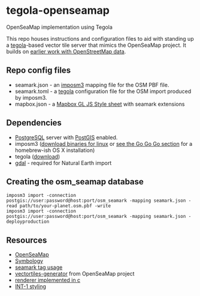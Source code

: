 # tegola-openseamap
OpenSeaMap implementation using Tegola

This repo houses instructions and configuration files to aid with standing up a [tegola](https://github.com/terranodo/tegola)-based vector tile server that mimics the OpenSeaMap project. It builds on [earlier work with OpenStreetMap data](https://github.com/terranodo/tegola-osm).

## Repo config files

- seamark.json - an [imposm3](https://github.com/omniscale/imposm3) mapping file for the OSM PBF file.
- seamark.toml - a [tegola](https://github.com/terranodo/tegola) configuration file for the OSM import produced by imposm3.
- mapbox.json - a [Mapbox GL JS Style sheet](https://www.mapbox.com/mapbox-gl-js/style-spec) with seamark extensions

## Dependencies

- [PostgreSQL](https://www.postgresql.org/) server with [PostGIS](http://www.postgis.net) enabled.
- imposm3 ([download binaries for linux](https://imposm.org/static/rel/) or [see the Go Go Go section](http://erictheise.com/blog/2017/11/13/hello-tegola#go-go-go) for a homebrew-ish OS X installation)
- tegola ([download](https://github.com/terranodo/tegola/releases))
- [gdal](http://www.gdal.org/) - required for Natural Earth import

## Creating the osm_seamap database

```
imposm3 import -connection postgis://user:password@host:port/osm_seamark -mapping seamark.json -read path/to/your-planet.osm.pbf -write
imposm3 import -connection postgis://user:password@host:port/osm_seamark -mapping seamark.json -deployproduction
```

## Resources

* [OpenSeaMap](http://openseamap.org/index.php?id=openseamap&L=1)
* [Symbology](https://github.com/OpenSeaMap/renderer/tree/master/searender/symbols)
* [seamark tag usage](https://taginfo.openstreetmap.org/search?q=seamark)
* [vectortiles-generator](https://github.com/OpenSeaMap/vectortiles-generator/blob/master/src/import-osm/mapping.yml) from OpenSeaMap project
* [renderer implemented in c](https://github.com/OpenSeaMap/renderer/tree/master/searender)
* [INT-1 styling](https://github.com/OpenSeaMap/josm/blob/master/INT1_MapCSS.mapcss)
